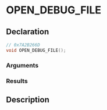 # OPEN_DEBUG_FILE

## Declaration
```cpp
// 0x7A2B266D
void OPEN_DEBUG_FILE();
```

### Arguments

### Results

## Description
